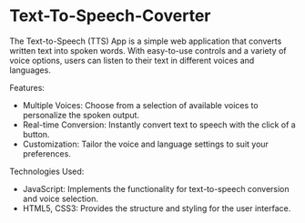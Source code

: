 # Text-To-Speech-Coverter
The Text-to-Speech (TTS) App is a simple web application that converts written text into spoken words. With easy-to-use controls and a variety of voice options, users can listen to their text in different voices and languages.

Features:
- Multiple Voices: Choose from a selection of available voices to personalize the spoken output.
- Real-time Conversion: Instantly convert text to speech with the click of a button.
- Customization: Tailor the voice and language settings to suit your preferences.

Technologies Used:
- JavaScript: Implements the functionality for text-to-speech conversion and voice selection.
- HTML5, CSS3: Provides the structure and styling for the user interface.
